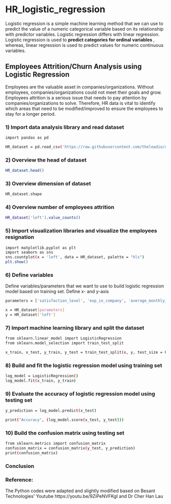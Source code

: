 # HR_logistic_regression

Logistic regression is a simple machine learning method that we can use to predict the value of a numeric categorical variable based on its relationship with predictor variables. Logistic regression differs with linear regression. Logistic regression is used to <strong> predict categories for ordinal variables </strong>, whereas, linear regression is used to predict values for numeric continuous variables.


<strong><h2> Employees Attrition/Churn Analysis using Logistic Regression </strong></h2>

Employees are the valuable asset in companies/organizations. Without employees, companies/organizations could not meet their goals and grow. Employees attrition is a serious issue that needs to pay attention by companies/organizations to solve. Therefore, HR data is vital to identify which areas that need to be modified/improved to ensure the employees to stay for a longer period.


<h3> 1) Import data analysis library and read dataset </h3>

```bash
import pandas as pd

HR_dataset = pd.read_csv('https://raw.githubusercontent.com/theleadio/datascience_demo/master/HR_dataset.csv')
```


<h3> 2) Overview the head of dataset </h3>

```bash
HR_dataset.head()
```


<h3> 3) Overview dimension of dataset </h3>

```bash
HR_dataset.shape
```


<h3> 4) Overview number of employees attrition </h3>

```bash
HR_dataset['left'].value_counts()
```


<h3> 5) Import visualization libraries and visualize the employees resignation </h3>

```bash
import matplotlib.pyplot as plt
import seaborn as sns
sns.countplot(x = 'left', data = HR_dataset, palette = "hls")
plt.show()
```


<h3> 6) Define variables </h3>
Define variables/parameters that we want to use to build logistic regression model based on training set.
Define x- and y-axis

```bash
parameters = ['satisfaction_level', 'exp_in_company', 'average_monthly_hours']

x = HR_dataset[parameters]
y = HR_dataset['left']
```


<h3> 7) Import machine learning library and split the dataset </h3>

```bash
from sklearn.linear_model import LogisticRegression
from sklearn.model_selection import train_test_split

x_train, x_test, y_train, y_test = train_test_split(x, y, test_size = 0.2, random_state = 1)
```


<h3> 8) Build and fit the logistic regression model using training set </h3>

```bash
log_model = LogisticRegression()
log_model.fit(x_train, y_train)
```


<h3> 9) Evaluate the accuracy of logistic regression model using testing set </h3>

```bash
y_prediction = log_model.predict(x_test)

print("Accuracy", (log_model.score(x_test, y_test)))
```


<h3> 10) Build the confusion matrix using testing set </h3>

```bash
from sklearn.metrics import confusion_matrix
confusion_matrix = confusion_matrix(y_test, y_prediction)
print(confusion_matrix)
```


<h3> Conclusion </h3>




<h3> Reference: </h3>
The Python codes were adapted and slightly modified based on Besant Technologies' Youtube https://youtu.be/9ZiPeNVFKgI and Dr Cher Han Lau 
